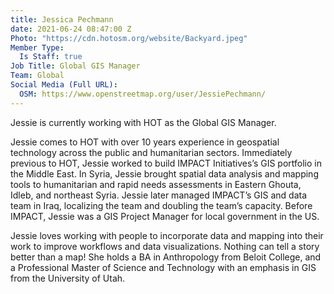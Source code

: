 ```yaml
---
title: Jessica Pechmann
date: 2021-06-24 08:47:00 Z
Photo: "https://cdn.hotosm.org/website/Backyard.jpeg"
Member Type:
  Is Staff: true
Job Title: Global GIS Manager
Team: Global
Social Media (Full URL):
  OSM: https://www.openstreetmap.org/user/JessiePechmann/
---
```


Jessie is currently working with HOT as the Global GIS Manager.

Jessie comes to HOT with over 10 years experience in geospatial technology across the public and humanitarian sectors. Immediately previous to HOT, Jessie worked to build IMPACT Initiatives’s GIS portfolio in the Middle East. In Syria, Jessie brought spatial data analysis and mapping tools to humanitarian and rapid needs assessments in Eastern Ghouta, Idleb, and northeast Syria. Jessie later managed IMPACT’s GIS and data team in Iraq, localizing the team and doubling the team’s capacity. Before IMPACT, Jessie was a GIS Project Manager for local government in the US. 

Jessie loves working with people to incorporate data and mapping into their work to improve workflows and data visualizations. Nothing can tell a story better than a map! She holds a BA in Anthropology from Beloit College, and a Professional Master of Science and Technology with an emphasis in GIS from the University of Utah. 
